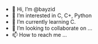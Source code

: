 - 👋 Hi, I’m @bayzid
- 👀 I’m interested in C, C+, Python
- 🌱 I’m currently learning C.
- 💞️ I’m looking to collaborate on ...
- 📫 How to reach me ...

<!---
bayzid14/bayzid14 is a ✨ special ✨ repository because its `README.md` (this file) appears on your GitHub profile.
You can click the Preview link to take a look at your changes.
--->
